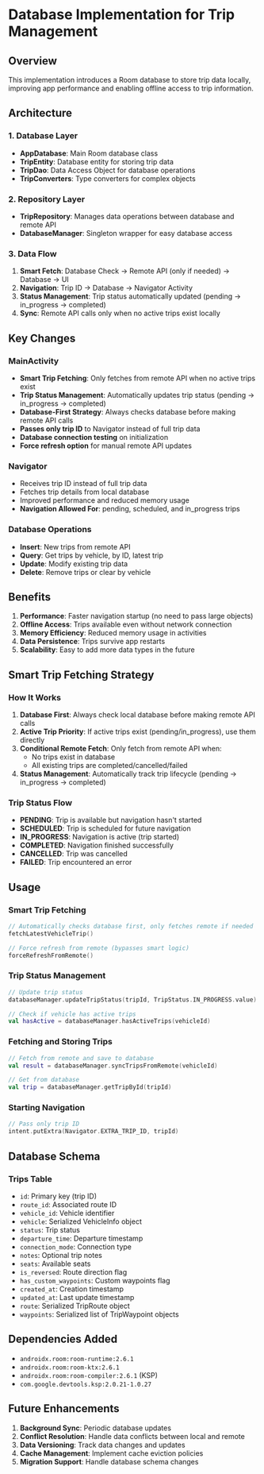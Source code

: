 # Database Implementation for Trip Management

## Overview
This implementation introduces a Room database to store trip data locally, improving app performance and enabling offline access to trip information.

## Architecture

### 1. Database Layer
- **AppDatabase**: Main Room database class
- **TripEntity**: Database entity for storing trip data
- **TripDao**: Data Access Object for database operations
- **TripConverters**: Type converters for complex objects

### 2. Repository Layer
- **TripRepository**: Manages data operations between database and remote API
- **DatabaseManager**: Singleton wrapper for easy database access

### 3. Data Flow
1. **Smart Fetch**: Database Check → Remote API (only if needed) → Database → UI
2. **Navigation**: Trip ID → Database → Navigator Activity
3. **Status Management**: Trip status automatically updated (pending → in_progress → completed)
4. **Sync**: Remote API calls only when no active trips exist locally

## Key Changes

### MainActivity
- **Smart Trip Fetching**: Only fetches from remote API when no active trips exist
- **Trip Status Management**: Automatically updates trip status (pending → in_progress → completed)
- **Database-First Strategy**: Always checks database before making remote API calls
- **Passes only trip ID** to Navigator instead of full trip data
- **Database connection testing** on initialization
- **Force refresh option** for manual remote API updates

### Navigator
- Receives trip ID instead of full trip data
- Fetches trip details from local database
- Improved performance and reduced memory usage
- **Navigation Allowed For**: pending, scheduled, and in_progress trips

### Database Operations
- **Insert**: New trips from remote API
- **Query**: Get trips by vehicle, by ID, latest trip
- **Update**: Modify existing trip data
- **Delete**: Remove trips or clear by vehicle

## Benefits

1. **Performance**: Faster navigation startup (no need to pass large objects)
2. **Offline Access**: Trips available even without network connection
3. **Memory Efficiency**: Reduced memory usage in activities
4. **Data Persistence**: Trips survive app restarts
5. **Scalability**: Easy to add more data types in the future

## Smart Trip Fetching Strategy

### How It Works
1. **Database First**: Always check local database before making remote API calls
2. **Active Trip Priority**: If active trips exist (pending/in_progress), use them directly
3. **Conditional Remote Fetch**: Only fetch from remote API when:
   - No trips exist in database
   - All existing trips are completed/cancelled/failed
4. **Status Management**: Automatically track trip lifecycle (pending → in_progress → completed)

### Trip Status Flow
- **PENDING**: Trip is available but navigation hasn't started
- **SCHEDULED**: Trip is scheduled for future navigation
- **IN_PROGRESS**: Navigation is active (trip started)
- **COMPLETED**: Navigation finished successfully
- **CANCELLED**: Trip was cancelled
- **FAILED**: Trip encountered an error

## Usage

### Smart Trip Fetching
```kotlin
// Automatically checks database first, only fetches remote if needed
fetchLatestVehicleTrip()

// Force refresh from remote (bypasses smart logic)
forceRefreshFromRemote()
```

### Trip Status Management
```kotlin
// Update trip status
databaseManager.updateTripStatus(tripId, TripStatus.IN_PROGRESS.value)

// Check if vehicle has active trips
val hasActive = databaseManager.hasActiveTrips(vehicleId)
```

### Fetching and Storing Trips
```kotlin
// Fetch from remote and save to database
val result = databaseManager.syncTripsFromRemote(vehicleId)

// Get from database
val trip = databaseManager.getTripById(tripId)
```

### Starting Navigation
```kotlin
// Pass only trip ID
intent.putExtra(Navigator.EXTRA_TRIP_ID, tripId)
```

## Database Schema

### Trips Table
- `id`: Primary key (trip ID)
- `route_id`: Associated route ID
- `vehicle_id`: Vehicle identifier
- `vehicle`: Serialized VehicleInfo object
- `status`: Trip status
- `departure_time`: Departure timestamp
- `connection_mode`: Connection type
- `notes`: Optional trip notes
- `seats`: Available seats
- `is_reversed`: Route direction flag
- `has_custom_waypoints`: Custom waypoints flag
- `created_at`: Creation timestamp
- `updated_at`: Last update timestamp
- `route`: Serialized TripRoute object
- `waypoints`: Serialized list of TripWaypoint objects

## Dependencies Added
- `androidx.room:room-runtime:2.6.1`
- `androidx.room:room-ktx:2.6.1`
- `androidx.room:room-compiler:2.6.1` (KSP)
- `com.google.devtools.ksp:2.0.21-1.0.27`

## Future Enhancements
1. **Background Sync**: Periodic database updates
2. **Conflict Resolution**: Handle data conflicts between local and remote
3. **Data Versioning**: Track data changes and updates
4. **Cache Management**: Implement cache eviction policies
5. **Migration Support**: Handle database schema changes
